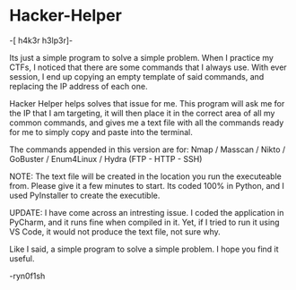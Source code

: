 # Hacker-Helper
-[ h4k3r h3lp3r]-

Its just a simple program to solve a simple problem. When I practice my CTFs, I noticed that there are some commands that I always use. With ever session, I end up copying an empty template of said commands, and replacing the IP address of each one.

Hacker Helper helps solves that issue for me. This program will ask me for the IP that I am targeting, it will then place it in the correct area of all my common commands, and gives me a text file with all the commands ready for me to simply copy and paste into the terminal.

The commands appended in this version are for:
Nmap / Masscan / Nikto / GoBuster / Enum4Linux / Hydra (FTP - HTTP - SSH)


NOTE:
The text file will be created in the location you run the executeable from.
Please give it a few minutes to start.
Its coded 100% in Python, and I used PyInstaller to create the executible.


UPDATE:
I have come across an intresting issue. I coded the application in PyCharm, and it runs fine when compiled in it. Yet, if I tried to run it using VS Code, it would not produce the text file, not sure why.

Like I said, a simple program to solve a simple problem.
I hope you find it useful.

-ryn0f1sh
